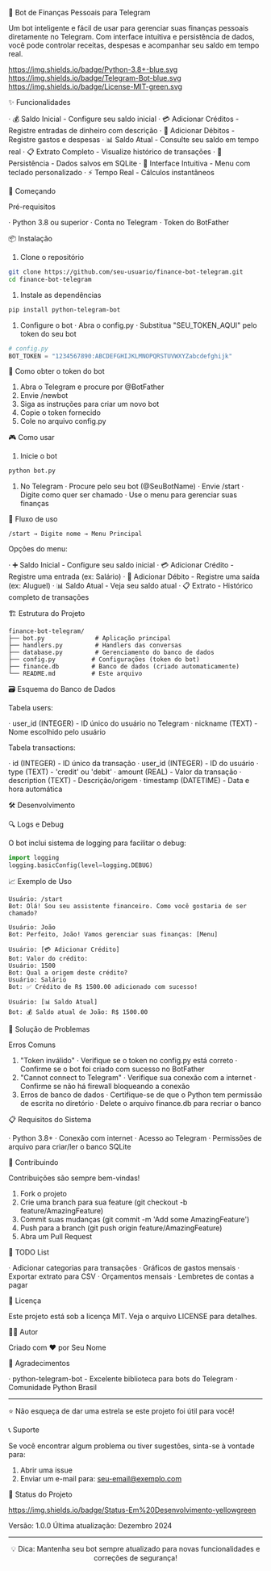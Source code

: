 🤖 Bot de Finanças Pessoais para Telegram

Um bot inteligente e fácil de usar para gerenciar suas finanças pessoais diretamente no Telegram. Com interface intuitiva e persistência de dados, você pode controlar receitas, despesas e acompanhar seu saldo em tempo real.

https://img.shields.io/badge/Python-3.8+-blue.svg
https://img.shields.io/badge/Telegram-Bot-blue.svg
https://img.shields.io/badge/License-MIT-green.svg

✨ Funcionalidades

· 💰 Saldo Inicial - Configure seu saldo inicial
· 💳 Adicionar Créditos - Registre entradas de dinheiro com descrição
· 💸 Adicionar Débitos - Registre gastos e despesas
· 📊 Saldo Atual - Consulte seu saldo em tempo real
· 📋 Extrato Completo - Visualize histórico de transações
· 💾 Persistência - Dados salvos em SQLite
· 🎯 Interface Intuitiva - Menu com teclado personalizado
· ⚡ Tempo Real - Cálculos instantâneos

🚀 Começando

Pré-requisitos

· Python 3.8 ou superior
· Conta no Telegram
· Token do BotFather

📦 Instalação

1. Clone o repositório

```bash
git clone https://github.com/seu-usuario/finance-bot-telegram.git
cd finance-bot-telegram
```

1. Instale as dependências

```bash
pip install python-telegram-bot
```

1. Configure o bot
   · Abra o config.py
   · Substitua "SEU_TOKEN_AQUI" pelo token do seu bot

```python
# config.py
BOT_TOKEN = "1234567890:ABCDEFGHIJKLMNOPQRSTUVWXYZabcdefghijk"
```

🔧 Como obter o token do bot

1. Abra o Telegram e procure por @BotFather
2. Envie /newbot
3. Siga as instruções para criar um novo bot
4. Copie o token fornecido
5. Cole no arquivo config.py

🎮 Como usar

1. Inicie o bot

```bash
python bot.py
```

1. No Telegram
   · Procure pelo seu bot (@SeuBotName)
   · Envie /start
   · Digite como quer ser chamado
   · Use o menu para gerenciar suas finanças

📱 Fluxo de uso

```
/start → Digite nome → Menu Principal
```

Opções do menu:

· ➕ Saldo Inicial - Configure seu saldo inicial
· 💳 Adicionar Crédito - Registre uma entrada (ex: Salário)
· 💸 Adicionar Débito - Registre uma saída (ex: Aluguel)
· 📊 Saldo Atual - Veja seu saldo atual
· 📋 Extrato - Histórico completo de transações

🏗️ Estrutura do Projeto

```
finance-bot-telegram/
├── bot.py              # Aplicação principal
├── handlers.py         # Handlers das conversas
├── database.py         # Gerenciamento do banco de dados
├── config.py          # Configurações (token do bot)
├── finance.db         # Banco de dados (criado automaticamente)
└── README.md          # Este arquivo
```

🗃️ Esquema do Banco de Dados

Tabela users:

· user_id (INTEGER) - ID único do usuário no Telegram
· nickname (TEXT) - Nome escolhido pelo usuário

Tabela transactions:

· id (INTEGER) - ID único da transação
· user_id (INTEGER) - ID do usuário
· type (TEXT) - 'credit' ou 'debit'
· amount (REAL) - Valor da transação
· description (TEXT) - Descrição/origem
· timestamp (DATETIME) - Data e hora automática

🛠️ Desenvolvimento

🔍 Logs e Debug

O bot inclui sistema de logging para facilitar o debug:

```python
import logging
logging.basicConfig(level=logging.DEBUG)
```

📈 Exemplo de Uso

```
Usuário: /start
Bot: Olá! Sou seu assistente financeiro. Como você gostaria de ser chamado?

Usuário: João
Bot: Perfeito, João! Vamos gerenciar suas finanças: [Menu]

Usuário: [💳 Adicionar Crédito]
Bot: Valor do crédito:
Usuário: 1500
Bot: Qual a origem deste crédito?
Usuário: Salário
Bot: ✅ Crédito de R$ 1500.00 adicionado com sucesso!

Usuário: [📊 Saldo Atual]
Bot: 💰 Saldo atual de João: R$ 1500.00
```

🐛 Solução de Problemas

Erros Comuns

1. "Token inválido"
   · Verifique se o token no config.py está correto
   · Confirme se o bot foi criado com sucesso no BotFather
2. "Cannot connect to Telegram"
   · Verifique sua conexão com a internet
   · Confirme se não há firewall bloqueando a conexão
3. Erros de banco de dados
   · Certifique-se de que o Python tem permissão de escrita no diretório
   · Delete o arquivo finance.db para recriar o banco

📋 Requisitos do Sistema

· Python 3.8+
· Conexão com internet
· Acesso ao Telegram
· Permissões de arquivo para criar/ler o banco SQLite

🤝 Contribuindo

Contribuições são sempre bem-vindas!

1. Fork o projeto
2. Crie uma branch para sua feature (git checkout -b feature/AmazingFeature)
3. Commit suas mudanças (git commit -m 'Add some AmazingFeature')
4. Push para a branch (git push origin feature/AmazingFeature)
5. Abra um Pull Request

📝 TODO List

· Adicionar categorias para transações
· Gráficos de gastos mensais
· Exportar extrato para CSV
· Orçamentos mensais
· Lembretes de contas a pagar

📄 Licença

Este projeto está sob a licença MIT. Veja o arquivo LICENSE para detalhes.

👨‍💻 Autor

Criado com ❤️ por Seu Nome

🙏 Agradecimentos

· python-telegram-bot - Excelente biblioteca para bots do Telegram
· Comunidade Python Brasil

---

⭐ Não esqueça de dar uma estrela se este projeto foi útil para você!

📞 Suporte

Se você encontrar algum problema ou tiver sugestões, sinta-se à vontade para:

1. Abrir uma issue
2. Enviar um e-mail para: seu-email@exemplo.com

🚀 Status do Projeto

https://img.shields.io/badge/Status-Em%20Desenvolvimento-yellowgreen

Versão: 1.0.0
Última atualização: Dezembro 2024

---

<div align="center">
💡 Dica: Mantenha seu bot sempre atualizado para novas funcionalidades e correções de segurança!
</div>